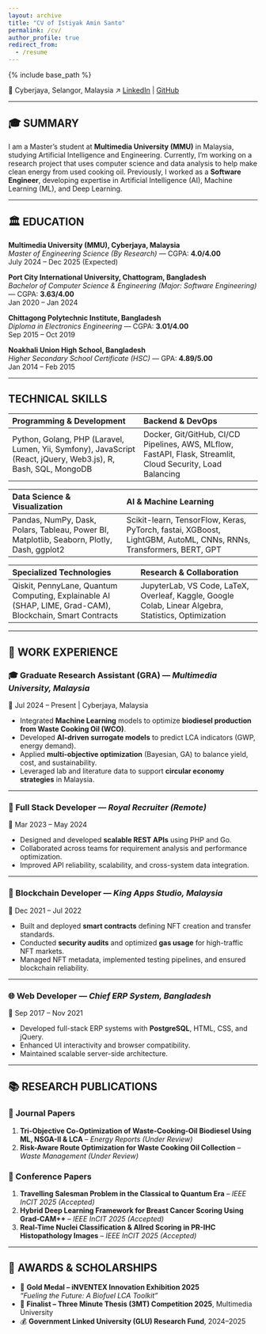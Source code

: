 ```yaml
---
layout: archive
title: "CV of Istiyak Amin Santo"
permalink: /cv/
author_profile: true
redirect_from:
  - /resume
---
```


{% include base_path %}


📍 Cyberjaya, Selangor, Malaysia 
↗ [LinkedIn](https://www.linkedin.com/in/istiyak-amin/) | [GitHub](https://github.com/istiyakamin)

---

## 🎓 **SUMMARY**
I am a Master’s student at **Multimedia University (MMU)** in Malaysia, studying Artificial Intelligence and Engineering. 
Currently, I’m working on a research project that uses computer science and data analysis to help make clean energy from used cooking oil. Previously, I worked as a **Software Engineer**, developing expertise in Artificial Intelligence (AI), Machine Learning (ML), and Deep Learning. 

---

## 🏛️ **EDUCATION**

**Multimedia University (MMU), Cyberjaya, Malaysia**  
*Master of Engineering Science (By Research)* — CGPA: **4.0/4.00**  
July 2024 – Dec 2025 (Expected)

**Port City International University, Chattogram, Bangladesh**  
*Bachelor of Computer Science & Engineering (Major: Software Engineering)* — CGPA: **3.63/4.00**  
Jan 2020 – Jan 2024

**Chittagong Polytechnic Institute, Bangladesh**  
*Diploma in Electronics Engineering* — CGPA: **3.01/4.00**  
Sep 2015 – Oct 2019

**Noakhali Union High School, Bangladesh**  
*Higher Secondary School Certificate (HSC)* — GPA: **4.89/5.00**  
Jan 2014 – Feb 2015

---

## TECHNICAL SKILLS

| **Programming & Development** | **Backend & DevOps** |
|:---|:---|
| Python, Golang, PHP (Laravel, Lumen, Yii, Symfony), JavaScript (React, jQuery, Web3.js), R, Bash, SQL, MongoDB | Docker, Git/GitHub, CI/CD Pipelines, AWS, MLflow, FastAPI, Flask, Streamlit, Cloud Security, Load Balancing |

| **Data Science & Visualization** | **AI & Machine Learning** |
|:---|:---|
| Pandas, NumPy, Dask, Polars, Tableau, Power BI, Matplotlib, Seaborn, Plotly, Dash, ggplot2 | Scikit-learn, TensorFlow, Keras, PyTorch, fastai, XGBoost, LightGBM, AutoML, CNNs, RNNs, Transformers, BERT, GPT |

| **Specialized Technologies** | **Research & Collaboration** |
|:---|:---|
| Qiskit, PennyLane, Quantum Computing, Explainable AI (SHAP, LIME, Grad-CAM), Blockchain, Smart Contracts | JupyterLab, VS Code, LaTeX, Overleaf, Kaggle, Google Colab, Linear Algebra, Statistics, Optimization |

---

## 🧪 **WORK EXPERIENCE**

### 🎓 Graduate Research Assistant (GRA) — *Multimedia University, Malaysia*  
📅 Jul 2024 – Present | Cyberjaya, Malaysia  

- Integrated **Machine Learning** models to optimize **biodiesel production from Waste Cooking Oil (WCO)**.  
- Developed **AI-driven surrogate models** to predict LCA indicators (GWP, energy demand).  
- Applied **multi-objective optimization** (Bayesian, GA) to balance yield, cost, and sustainability.  
- Leveraged lab and literature data to support **circular economy strategies** in Malaysia.  

---

### 💼 Full Stack Developer — *Royal Recruiter (Remote)*  
📅 Mar 2023 – May 2024  

- Designed and developed **scalable REST APIs** using PHP and Go.  
- Collaborated across teams for requirement analysis and performance optimization.  
- Improved API reliability, scalability, and cross-system data integration.  

---

### 🔗 Blockchain Developer — *King Apps Studio, Malaysia*  
📅 Dec 2021 – Jul 2022  

- Built and deployed **smart contracts** defining NFT creation and transfer standards.  
- Conducted **security audits** and optimized **gas usage** for high-traffic NFT markets.  
- Managed NFT metadata, implemented testing pipelines, and ensured blockchain reliability.  

---

### 🌐 Web Developer — *Chief ERP System, Bangladesh*  
📅 Sep 2017 – Nov 2021  

- Developed full-stack ERP systems with **PostgreSQL**, HTML, CSS, and jQuery.  
- Enhanced UI interactivity and browser compatibility.  
- Maintained scalable server-side architecture.  

---

## 📚 **RESEARCH PUBLICATIONS**

### 📝 Journal Papers
1. **Tri-Objective Co-Optimization of Waste-Cooking-Oil Biodiesel Using ML, NSGA-II & LCA** – *Energy Reports (Under Review)*  
2. **Risk-Aware Route Optimization for Waste Cooking Oil Collection** – *Waste Management (Under Review)*  

### 🎤 Conference Papers
1. **Travelling Salesman Problem in the Classical to Quantum Era** – *IEEE InCIT 2025 (Accepted)*  
2. **Hybrid Deep Learning Framework for Breast Cancer Scoring Using Grad-CAM++** – *IEEE InCIT 2025 (Accepted)*  
3. **Real-Time Nuclei Classification & Allred Scoring in PR-IHC Histopathology Images** – *IEEE InCIT 2025 (Accepted)*  

---

## 🏅 **AWARDS & SCHOLARSHIPS**
- 🥇 **Gold Medal – iNVENTEX Innovation Exhibition 2025**  
  *“Fueling the Future: A Biofuel LCA Toolkit”*  
- 🎤 **Finalist – Three Minute Thesis (3MT) Competition 2025**, Multimedia University  
- 💰 **Government Linked University (GLU) Research Fund**, 2024–2025  

